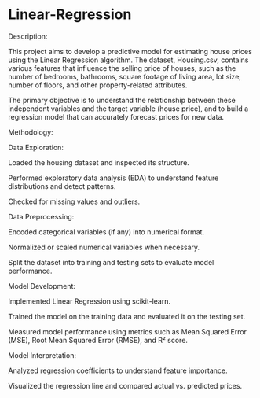 # Linear-Regression
Description:

This project aims to develop a predictive model for estimating house prices using the Linear Regression algorithm. The dataset, Housing.csv, contains various features that influence the selling price of houses, such as the number of bedrooms, bathrooms, square footage of living area, lot size, number of floors, and other property-related attributes.

The primary objective is to understand the relationship between these independent variables and the target variable (house price), and to build a regression model that can accurately forecast prices for new data.

Methodology:

Data Exploration:

Loaded the housing dataset and inspected its structure.

Performed exploratory data analysis (EDA) to understand feature distributions and detect patterns.

Checked for missing values and outliers.

Data Preprocessing:

Encoded categorical variables (if any) into numerical format.

Normalized or scaled numerical variables when necessary.

Split the dataset into training and testing sets to evaluate model performance.

Model Development:

Implemented Linear Regression using scikit-learn.

Trained the model on the training data and evaluated it on the testing set.

Measured model performance using metrics such as Mean Squared Error (MSE), Root Mean Squared Error (RMSE), and R² score.

Model Interpretation:

Analyzed regression coefficients to understand feature importance.

Visualized the regression line and compared actual vs. predicted prices.

